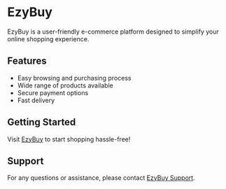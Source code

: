 # EzyBuy

EzyBuy is a user-friendly e-commerce platform designed to simplify your online shopping experience.

## Features

- Easy browsing and purchasing process
- Wide range of products available
- Secure payment options
- Fast delivery

## Getting Started

Visit [EzyBuy](#) to start shopping hassle-free!

## Support

For any questions or assistance, please contact [EzyBuy Support](#).

